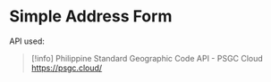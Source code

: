 # Simple Address Form

API used:

> [!info] Philippine Standard Geographic Code API - PSGC Cloud
> https://psgc.cloud/
